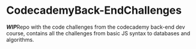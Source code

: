 # CodecademyBack-EndChallenges
*************************WIP*************************Repo with the code challenges from the codecademy back-end dev course, contains all the challenges from basic JS syntax to databases and algorithms. 
